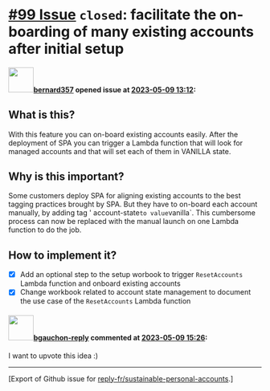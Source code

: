 # [\#99 Issue](https://github.com/reply-fr/sustainable-personal-accounts/issues/99) `closed`: facilitate the on-boarding of many existing accounts after initial setup

#### <img src="https://avatars.githubusercontent.com/u/235078?v=4" width="50">[bernard357](https://github.com/bernard357) opened issue at [2023-05-09 13:12](https://github.com/reply-fr/sustainable-personal-accounts/issues/99):

## What is this?
With this feature you can on-board existing accounts easily. After the deployment of SPA you can trigger a Lambda function that will look for managed accounts and that will set each of them in VANILLA state.

## Why is this important?
Some customers deploy SPA for aligning existing accounts to the best tagging practices brought by SPA. But they have to on-board each account manually, by adding tag ' account-state` to value `vanilla`. This cumbersome process can now be replaced with the manual launch on one Lambda function to do the job.

## How to implement it?

- [x] Add an optional step to the setup worbook to trigger `ResetAccounts` Lambda function and onboard existing accounts
- [x] Change workbook related to account state management to document the use case of the `ResetAccounts` Lambda function

#### <img src="https://avatars.githubusercontent.com/u/95037350?u=3cc857e639d4d38227d0bcb220cd7e9e104e4b99&v=4" width="50">[bgauchon-reply](https://github.com/bgauchon-reply) commented at [2023-05-09 15:26](https://github.com/reply-fr/sustainable-personal-accounts/issues/99#issuecomment-1540386343):

I want to upvote this idea :)


-------------------------------------------------------------------------------



[Export of Github issue for [reply-fr/sustainable-personal-accounts](https://github.com/reply-fr/sustainable-personal-accounts).]
